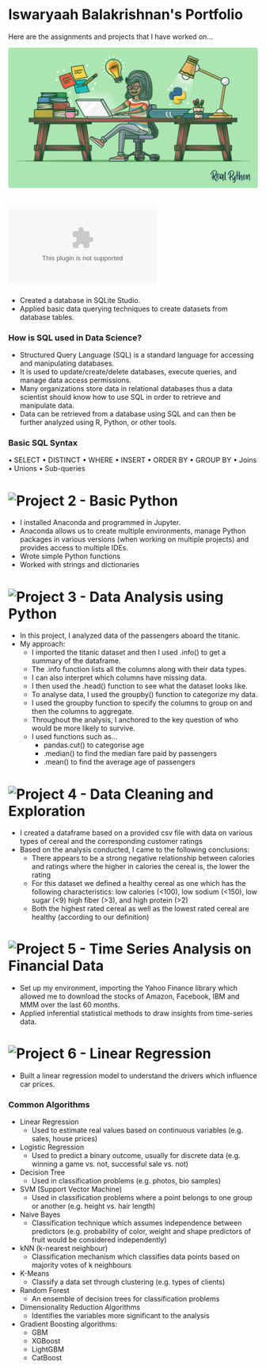 # Iswaryaah Balakrishnan's Portfolio
Here are the assignments and projects that I have worked on... 

![](https://github.com/iswaryaah/portfolio/blob/main/images/Py%20Portfolio.png)

# ![Project 1 - SQL](../blob/main/project%20files/Assignment%201%20SQL.docx)
* Created a database in SQLite Studio.
* Applied basic data querying techniques to create datasets from database tables.

### How is SQL used in Data Science? 
* Structured Query Language (SQL) is a standard language for accessing and manipulating databases. 
* It is used to update/create/delete databases, execute queries, and manage data access permissions.
* Many organizations store data in relational databases thus a data scientist should know how to use SQL in order to retrieve and manipulate data.
* Data can be retrieved from a database using SQL and can then be further analyzed using R, Python, or other tools.

### Basic SQL Syntax
• SELECT
• DISTINCT
• WHERE
• INSERT
• ORDER BY
• GROUP BY
• Joins
• Unions
• Sub-queries

# ![Project 2 - Basic Python](../blob/main/project%20files/Assignment%202.ipynb)
* I installed Anaconda and programmed in Jupyter. 
* Anaconda allows us to create multiple environments, manage Python packages in various versions (when working on
multiple projects) and provides access to multiple IDEs.
* Wrote simple Python functions
* Worked with strings and dictionaries

# ![Project 3 - Data Analysis using Python](../blob/main/project%20files/Assignment%203.ipynb)
* In this project, I analyzed data of the passengers aboard the titanic.
* My approach:
  * I imported the titanic dataset and then I used .info() to get a summary of the dataframe. 
  * The .info function lists all the columns along with their data types.
  * I can also interpret which columns have missing data. 
  * I then used the .head() function to see what the dataset looks like. 
  * To analyse data, I used the groupby() function to categorize my data.
  * I used the groupby function to specify the columns to group on and then the columns to aggregate.
  * Throughout the analysis, I anchored to the key question of who would be more likely to survive.
  * I used functions such as...
    * pandas.cut() to categorise age
    * .median() to find the median fare paid by passengers 
    * .mean() to find the average age of passengers

# ![Project 4 - Data Cleaning and Exploration](../blob/main/project%20files/Assignment%201.ipynb)
* I created a dataframe based on a provided csv file with data on various types of cereal and the corresponding customer ratings
* Based on the analysis conducted, I came to the following conclusions:
  * There appears to be a strong negative relationship between calories and ratings where the higher in calories the cereal is, the lower the rating
  * For this dataset we defined a healthy cereal as one which has the following characteristics:
low calories (<100), low sodium (<150), low sugar (<9) high fiber (>3), and high protein (>2)
  * Both the highest rated cereal as well as the lowest rated cereal are healthy (according to our definition)
  
# ![Project 5 - Time Series Analysis on Financial Data](../blob/main/project%20files/Assignment2.ipynb)
* Set up my environment, importing the Yahoo Finance library which allowed me to download the stocks of Amazon, Facebook, IBM and MMM over the last 60 months.
* Applied inferential statistical methods to draw insights from time-series data.

# ![Project 6 - Linear Regression](../blob/main/project%20files/Assignment%203.ipynb)
* Built a linear regression model to understand the drivers which influence car prices. 

### Common Algorithms
* Linear Regression
  * Used to estimate real values based on continuous variables (e.g. sales, house prices)
* Logistic Regression
  * Used to predict a binary outcome, usually for discrete data (e.g. winning a game vs. not, successful sale vs. not)
* Decision Tree
  * Used in classification problems (e.g. photos, bio samples)
* SVM (Support Vector Machine)
  * Used in classification problems where a point belongs to one group or another (e.g. height vs. hair length)
* Naive Bayes
  * Classification technique which assumes independence between predictors (e.g. probability of color, weight and shape predictors of fruit would be considered independently)
* kNN (k-nearest neighbour)
  * Classification mechanism which classifies data points based on majority votes of k neighbours
* K-Means
  * Classify a data set through clustering (e.g. types of clients)
* Random Forest
  * An ensemble of decision trees for classification problems
* Dimensionality Reduction Algorithms
  * Identifies the variables more significant to the analysis
* Gradient Boosting algorithms: 
  * GBM
  * XGBoost
  * LightGBM
  * CatBoost
